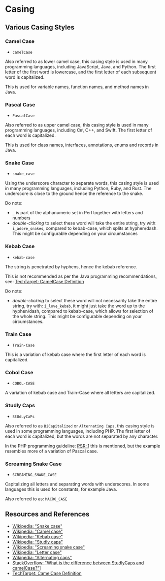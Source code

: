 # Casing

## Various Casing Styles

### Camel Case

- `camelCase`

Also referred to as lower camel case, this casing style is used in many programming languages, including JavaScript, Java, and Python. The first letter of the first word is lowercase, and the first letter of each subsequent word is capitalized.

This is used for variable names, function names, and method names in Java.

### Pascal Case

- `PascalCase`

Also referred to as upper camel case, this casing style is used in many programming languages, including C#, C++, and Swift. The first letter of each word is capitalized.

This is used for class names, interfaces, annotations, enums and records in Java.

### Snake Case

- `snake_case`

Using the underscore character to separate words, this casing style is used in many programming languages, including Python, Ruby, and Rust. The underscore is close to the ground hence the reference to the snake.

Do note:

- `_` is part of the alphanumeric set in Perl together with letters and numbers
- _double-clicking_ to select these word will take the entire string, try with: `i_adore_snakes`, compared to kebab-case, which splits at hyphen/dash. This might be configurable depending on your circumstances

### Kebab Case

- `kebab-case`

The string is penetrated by hyphens, hence the kebab reference.

This is not recommended as per the Java programming recommendations, see: [TechTarget: CamelCase Definition](https://www.techtarget.com/whatis/definition/CamelCase)

Do note:

- _double-clicking_ to select these word will not necessarily take the entire string, try with: `i_love_kebab`, it might just take the word up to the hyphen/dash, compared to kebab-case, which allows for selection of the whole string. This might be configurable depending on your circumstances.

### Train Case

- `Train-Case`

This is a variation of kebab case where the first letter of each word is capitalized.

### Cobol Case

- `COBOL-CASE`

A variation of kebab case and Train-Case where all letters are capitalized.

### Studly Caps

- `StUdLyCaPs`

Also referred to as `BiCapitalized` or `Alternating Caps`, this casing style is used in some programming languages, including PHP. The first letter of each word is capitalized, but the words are not separated by any character.

In the PHP programming guideline: [PSR-1](https://www.php-fig.org/psr/psr-1/) this is mentioned, but the example resembles more of a variation of Pascal case.

### Screaming Snake Case

- `SCREAMING_SNAKE_CASE`

Capitalizing all letters and separating words with underscores. In some languages this is used for constants, for example Java.

Also referred to as: `MACRO_CASE`

## Resources and References

- [Wikipedia: "Snake case"](https://en.wikipedia.org/wiki/Snake_case)
- [Wikipedia: "Camel case"](https://en.wikipedia.org/wiki/Camel_case)
- [Wikipedia: "Kebab case"](https://en.wikipedia.org/wiki/Letter_case#Special_case_styles)
- [Wikipedia: "Studly caps"](https://en.wikipedia.org/wiki/Studly_caps)
- [Wikipedia: "Screaming snake case"](https://en.wikipedia.org/wiki/Snake_case#Screaming_snake_case)
- [Wikipedia: "Letter case"](https://en.wikipedia.org/wiki/Letter_case#Special_case_styles)
- [Wikipedia: "Alternating caps"](https://en.wikipedia.org/wiki/Alternating_caps)
- [StackOverflow: "What is the difference between StudlyCaps and camelCase?"](https://stackoverflow.com/questions/32731717/what-is-the-difference-between-studlycaps-and-camelcase)]
- [TechTarget: CamelCase Definition](https://www.techtarget.com/whatis/definition/CamelCase)
